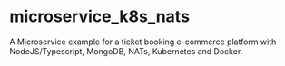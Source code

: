 # microservice_k8s_nats
A Microservice example for a ticket booking e-commerce platform with NodeJS/Typescript, MongoDB, NATs, Kubernetes and Docker. 
